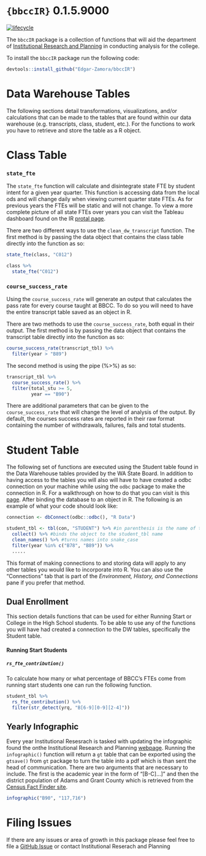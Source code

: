 
# `{bbccIR}` 0.1.5.9000

[![lifecycle](https://img.shields.io/badge/lifecycle-experimental-orange.svg)](https://www.tidyverse.org/lifecycle/#experimental)

The `bbccIR` package is a collection of functions that will aid the
department of [Institutional Research and
Planning](https://www.bigbend.edu/about-us/institutional-research-and-planning/)
in conducting analysis for the college.

To install the `bbccIR` package run the following code:

``` r
devtools::install_github("Edgar-Zamora/bbccIR")
```

# Data Warehouse Tables

The following sections detail transformations, visualizations, and/or
calculations that can be made to the tables that are found within our
data warehouse (e.g. transcripts, class, student, etc.). For the
functions to work you have to retrieve and store the table as a R
object.

# Class Table

### `state_fte`

The `state_fte` function will calculate and disintegrate state FTE by
student intent for a given year quarter. This function is accessing data
from the local ods and will change daily when viewing current quarter
state FTEs. As for previous years the FTEs will be static and will not
change. To view a more complete picture of all state FTEs over years you
can visit the Tableau dashboard found on the IR [protal
page](https://port.bigbend.edu/employee/Institutional%20Research%20%20Planning/Forms/AllItems.aspx).

There are two different ways to use the `clean_dw_transcript` function.
The first method is by passing the data object that contains the class
table directly into the function as so:

``` r
state_fte(class, "C012")
```

``` r
class %>% 
  state_fte("C012")
```

### `course_success_rate`

Using the `course_success_rate` will generate an output that calculates
the pass rate for every course taught at BBCC. To do so you will need to
have the entire transcript table saved as an object in R.

There are two methods to use the `course_success_rate`, both equal in
their output. The first method is by passing the data object that
contains the transcript table directly into the function as so:

``` r
course_success_rate(transcript_tbl) %>%
  filter(year > "B89")
```

The second method is using the pipe (%\>%) as so:

``` r
transcript_tbl %>% 
  course_success_rate() %>% 
  filter(total_stu >= 5, 
         year == "B90")
```

There are additional parameters that can be given to the
`course_success_rate` that will change the level of analysis of the
output. By default, the courses success rates are reported in their raw
format containing the number of withdrawals, failures, fails and total
students.

# Student Table

The following set of functions are executed using the Student table
found in the Data Warehouse tables provided by the WA State Board. In
addition to having access to the tables you will also will have to have
created a odbc connection on your machine while using the `odbc` package
to make the connection in R. For a walkthrough on how to do that you can
visit is this [page](https://db.rstudio.com/odbc/). After binding the
database to an object in R. The following is an example of what your
code should look like:

``` r
connection <- dbConnect(odbc::odbc(), "R Data")

student_tbl <- tbl(con, "STUDENT") %>% #in parenthesis is the name of table as given by SBCTC
  collect() %>% #binds the object to the student_tbl name
  clean_names() %>% #turns names into snake_case
  filter(year %in% c("B78", "B89")) %>% 
  .....
```

This format of making connections to and storing data will apply to any
other tables you would like to incorporate into R. You can also use the
“Connections” tab that is part of the *Environment, History, and
Connections* pane if you prefer that method.

## Dual Enrollment

This section details functions that can be used for either Running Start
or College in the High School students. To be able to use any of the
functions you will have had created a connection to the DW tables,
specifically the Student table.

#### Running Start Students

##### `rs_fte_contribution()`

To calculate how many or what percentage of BBCC’s FTEs come from
running start students one can run the following function.

``` r
student_tbl %>% 
  rs_fte_contribution() %>% 
  filter(str_detect(yrq, "B[6-9][0-9][2-4]"))
```

## Yearly Infographic

Every year Institutional Resesrach is tasked with updating the
infographic found the onthe Institutional Research and Planning
[webpage](https://www.bigbend.edu/information-center/institutional-research-planning/).
Running the `infographic()` function will return a `gt` table that can
be exported using the `gtsave()` from `gt` package to turn the table
into a pdf which is than sent the head of communication. There are two
arguments that are necessary to include. The first is the academic year
in the form of “\[B-C\]…\]” and then the district population of Adams
and Grant County which is retrieved from the [Census Fact Finder
site](https://www.census.gov/quickfacts/fact/table/grantcountywashington,adamscountywashington,US/PST045219).

``` r
infographic("B90", "117,716")
```

# Filing Issues

If there are any issues or area of growth in this package please feel
free to file a [GitHub
Issue](https://github.com/Edgar-Zamora/bbccIR/issues) or contact
Institutional Reserach and Planning
